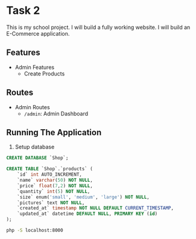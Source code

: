 # Task 2
This is my school project. I will build a fully working website. I will build an E-Commerce application.

## Features
- Admin Features
    - Create Products

## Routes
- Admin Routes
    - `/admin`: Admin Dashboard

## Running The Application
1. Setup database
```SQL
CREATE DATABASE `Shop`;

CREATE TABLE `Shop`.`products` (
    `id` int AUTO_INCREMENT,
    `name` varchar(50) NOT NULL,
    `price` float(7,2) NOT NULL,
    `quantity` int(5) NOT NULL,
    `size` enum('small', 'medium', 'large') NOT NULL,
    `pictures` text NOT NULL,
    `created_at` timestamp NOT NULL DEFAULT CURRENT_TIMESTAMP,
    `updated_at` datetime DEFAULT NULL, PRIMARY KEY (id)
);
```

```sh
php -S localhost:8000
```
